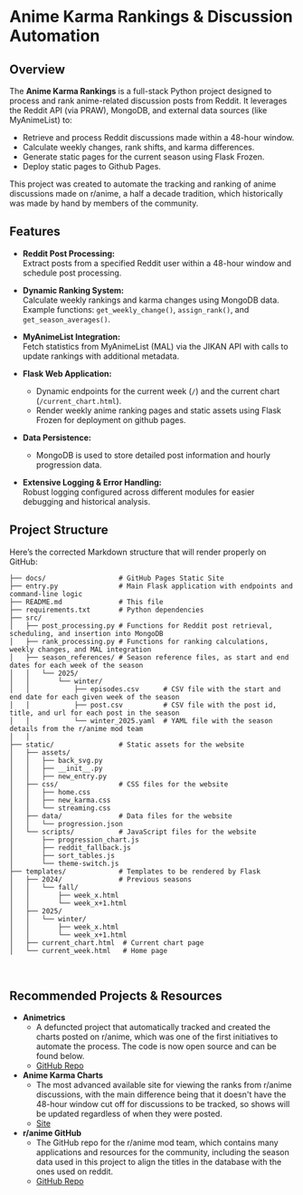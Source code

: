 # Anime Karma Rankings & Discussion Automation 

## Overview

The **Anime Karma Rankings** is a full-stack Python project designed to process and rank anime-related discussion posts from Reddit. It leverages the Reddit API (via PRAW), MongoDB, and external data sources (like MyAnimeList) to:

- Retrieve and process Reddit discussions made within a 48-hour window.
- Calculate weekly changes, rank shifts, and karma differences.
- Generate static pages for the current season using Flask Frozen.
- Deploy static pages to Github Pages.

This project was created to automate the tracking and ranking of anime discussions made on r/anime, a half a decade tradition, which historically was made by hand by members of the community.

## Features

- **Reddit Post Processing:**  
  Extract posts from a specified Reddit user within a 48-hour window and schedule post processing.

- **Dynamic Ranking System:**  
  Calculate weekly rankings and karma changes using MongoDB data.  
  Example functions: `get_weekly_change()`, `assign_rank()`, and `get_season_averages()`.

- **MyAnimeList Integration:**  
  Fetch statistics from MyAnimeList (MAL) via the JIKAN API with calls to update rankings with additional metadata.

- **Flask Web Application:**  
  - Dynamic endpoints for the current week (`/`) and the current chart (`/current_chart.html`).
  - Render weekly anime ranking pages and static assets using Flask Frozen for deployment on github pages.

- **Data Persistence:**  
  - MongoDB is used to store detailed post information and hourly progression data.

- **Extensive Logging & Error Handling:**  
  Robust logging configured across different modules for easier debugging and historical analysis.

## Project Structure

Here’s the corrected Markdown structure that will render properly on GitHub:

```
├── docs/                  # GitHub Pages Static Site
├── entry.py               # Main Flask application with endpoints and command-line logic
├── README.md              # This file
├── requirements.txt       # Python dependencies
├── src/
│   ├── post_processing.py # Functions for Reddit post retrieval, scheduling, and insertion into MongoDB
│   ├── rank_processing.py # Functions for ranking calculations, weekly changes, and MAL integration
│   ├── season_references/ # Season reference files, as start and end dates for each week of the season
│   │   └── 2025/
│   │       └── winter/
│   │           ├── episodes.csv      # CSV file with the start and end date for each given week of the season
│   │           ├── post.csv          # CSV file with the post id, title, and url for each post in the season
│   │           └── winter_2025.yaml  # YAML file with the season details from the r/anime mod team
│   │                                  
├── static/                # Static assets for the website
│   ├── assets/
│   │   ├── back_svg.py
│   │   ├── __init__.py
│   │   ├── new_entry.py
│   ├── css/               # CSS files for the website
│   │   ├── home.css
│   │   ├── new_karma.css
│   │   └── streaming.css
│   ├── data/              # Data files for the website
│   │   └── progression.json
│   └── scripts/           # JavaScript files for the website
│       ├── progression_chart.js
│       ├── reddit_fallback.js
│       ├── sort_tables.js
│       └── theme-switch.js
├── templates/             # Templates to be rendered by Flask
│   ├── 2024/              # Previous seasons
│   │   └── fall/
│   │       ├── week_x.html
│   │       └── week_x+1.html
│   ├── 2025/  
│   │   └── winter/
│   │       ├── week_x.html
│   │       └── week_x+1.html
│   ├── current_chart.html  # Current chart page
│   └── current_week.html   # Home page
```

 
## Recommended Projects & Resources

- **Animetrics**
    - A defuncted project that automatically tracked and created the charts posted on r/anime, which was one of the first initiatives to automate the process. The code is now open source and can be found below.
    - [GitHub Repo](https://github.com/ShaneIsrael/animetrics)
- **Anime Karma Charts**
    - The most advanced available site for viewing the ranks from r/anime discussions, with the main difference being that it doesn't have the 48-hour window cut off for discussions to be tracked, so shows will be updated regardless of when they were posted.
    - [Site](https://animekarmalist.com/)
- **r/anime GitHub**
    - The GitHub repo for the r/anime mod team, which contains many applications and resources for the community, including the season data used in this project to align the titles in the database with the ones used on reddit.
    - [GitHub Repo](https://github.com/r-anime/holo)